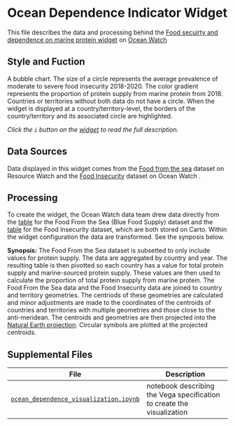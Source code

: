 # Ocean Dependence Indicator Widget
This file describes the data and processing behind the [Food secuirty and dependence on marine protein widget](https://bit.ly/3BWhuE9) on [Ocean Watch](https://oceanwatchdata.org)

## Style and Fuction
A bubble chart. The size of a circle represents the average prevalence of moderate to severe food insecurity 2018-2020. The color gradient represents the proportion of protein supply from marine protein from 2018. Countries or territories without both data do not have a circle. When the widget is displayed at a country/territory-level, the borders of the country/territory and its associated circle are highlighted. 

*Click the `i` button on the [widget](https://bit.ly/3BWhuE9) to read the full description.*

## Data Sources
Data displayed in this widget comes from the [Food from the sea](https://resourcewatch.org/data/explore/9e1b3cad-db6f-44b0-b6fb-048df7b6c680) dataset on Resource Watch and the [Food Insecurity](../../datasets/foo_064_rw0_food_insecurity/README.md) dataset on Ocean Watch .

## Processing
To create the widget, the Ocean Watch data team drew data directly from the [table](https://resourcewatch.carto.com/u/wri-rw/dataset/foo_061_rw0_blue_food_supply_edit) for the Food From the Sea (Blue Food Supply) dataset and the [table](https://resourcewatch.carto.com/u/wri-rw/dataset/foo_064_rw0_food_insecurity_edit) for the Food Insecurity dataset, which are both stored on Carto. Within the widget configuration the data are transformed. See the synposis below.

**Synopsis:** The Food From the Sea dataset is subsetted to only include values for protein supply. The data are aggregated by country and year. The resulting table is then pivotted so each country has a value for total protein supply and marine-sourced protein supply. These values are then used to calculate the proportion of total protein supply from marine protein. The Food From the Sea data and the Food Insecurity data are joined to country and territory geometries. The centriods of these geometries are calculated and minor adjustments are made to the coordinates of the centroids of countries and territories with multiple geometries and those close to the anti-meridean. The centroids and geometries are then projected into the [Natural Earth projection](http://www.shadedrelief.com/NE_proj/). Circular symbols are plotted at the projected centroids. 

## Supplemental Files 
| File | Description |
| --------------- | --------------- |
|  [`ocean_dependence_visualization.ipynb`](ocean_dependence_visualization.ipynb)  |    notebook describing the Vega specification to create the visualization| 

